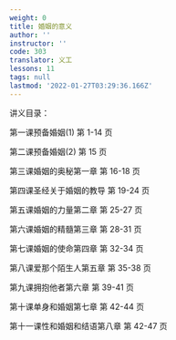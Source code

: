```yaml
---
weight: 0
title: 婚姻的意义
author: ''
instructor: ''
code: 303
translator: 义工
lessons: 11
tags: null
lastmod: '2022-01-27T03:29:36.166Z'
---
```

 
讲义目录：

第一课预备婚姻(1) 第 1-14 页

第二课预备婚姻(2) 第 15 页

第三课婚姻的奥秘第一章 第 16-18 页

第四课圣经关于婚姻的教导 第 19-24 页

第五课婚姻的力量第二章 第 25-27 页

第六课婚姻的精髓第三章 第 28-31 页

第七课婚姻的使命第四章 第 32-34 页

第八课爱那个陌生人第五章 第 35-38 页

第九课拥抱他者第六章 第 39-41 页

第十课单身和婚姻第七章 第 42-44 页

第十一课性和婚姻和结语第八章 第 42-47 页
